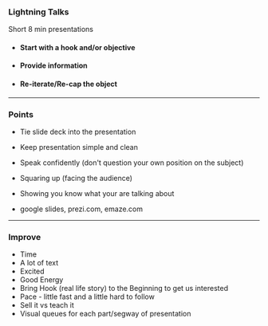 ### Lightning Talks
Short 8 min presentations

- #### Start with a hook and/or objective
- #### Provide information
- #### Re-iterate/Re-cap the object

<hr />

### Points
- Tie slide deck into the presentation
- Keep presentation simple and clean
- Speak confidently (don't question your own position on the subject)
- Squaring up (facing the audience)
- Showing you know what your are talking about

- google slides, prezi.com, emaze.com

<hr />

### Improve

- Time
- A lot of text
- Excited
- Good Energy
- Bring Hook (real life story) to the Beginning to get us interested
- Pace - little fast and a little hard to follow
- Sell it vs teach it
- Visual queues for each part/segway of presentation

